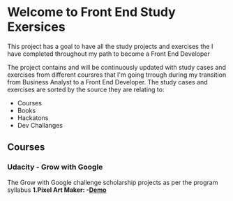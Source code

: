 # Welcome to Front End Study Exersices 

This project has a goal to have all the study projects and exercises the I have completed throughout my path to become a Front End Developer 

The project contains  and will be continuously updated with study cases and exercises from different coursres that I'm going trrough during my transition from Business Analyst to a Front End Developer. 
The study cases and exercises are sorted by the source they are relating to: 

  - Courses 
  - Books 
  - Hackatons 
  - Dev Challanges 

## Courses 

### Udacity - Grow with Google
The Grow with Google challenge scholarship projects as per the program syllabus 
  **1.Pixel Art Maker:
  -[Demo](https://kaisky.github.io/Udacity_Pixel_Art_Project/PixelArtMaker/)**


